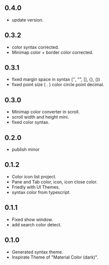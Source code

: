 ## 0.4.0
* update version.

## 0.3.2
* color syntax corrected.
* Minimap color + border color corrected.

## 0.3.1
* fixed margin space in syntax ('', "", [], {}, ())
* fixed point size ( . ) color circle point decimal.

## 0.3.0
* Minimap color converter in scroll.
* scroll width and height mini.
* fixed color syntax.

## 0.2.0
* publish minor

## 0.1.2
* Color icon list project.
* Pane and Tab color, icon, icon close color.
* Friedly with UI Themes.
* syntax color from typescript.

## 0.1.1
* Fixed show window.
* add search color detect.

## 0.1.0
* Generated syntax theme.
* Inspirate Theme of "Material Color (dark)".
